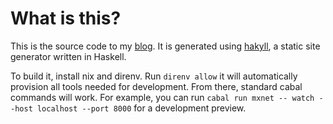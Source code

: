 # What is this?

This is the source code to my [blog](http://michaelxavier.net). It is generated
using [hakyll](http://jaspervdj.be/hakyll/), a static site generator written in
Haskell.

To build it, install nix and direnv. Run `direnv allow` it will
automatically provision all tools needed for development. From there,
standard cabal commands will work. For example, you can run `cabal run
mxnet -- watch --host localhost --port 8000` for a development
preview.
